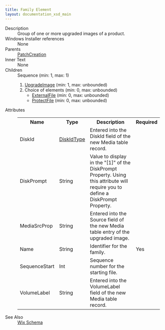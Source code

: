 ```yaml
---
title: Family Element
layout: documentation_xsd_main
---
```

<dl>
  <dt>Description</dt>
  <dd>Group of one or more upgraded images of a product.</dd>
  <dt>Windows Installer references</dt>
  <dd>None</dd>
  <dt>Parents</dt>
  <dd>
    <a href="../wix/patchcreation">PatchCreation</a>
  </dd>
  <dt>Inner Text</dt>
  <dd>None</dd>
  <dt>Children</dt>
  <dd>Sequence (min: 1, max: 1)<ol><li><a href="../wix/upgradeimage">UpgradeImage</a> (min: 1, max: unbounded)</li><li>Choice of elements (min: 0, max: unbounded)<ul><li><a href="../wix/externalfile">ExternalFile</a> (min: 0, max: unbounded)</li><li><a href="../wix/protectfile">ProtectFile</a> (min: 0, max: unbounded)</li></ul></li></ol></dd>
  <dt>Attributes</dt>
  <dd>
    <table cellspacing="0" cellpadding="0" class="schema">
      <tr>
        <th width="15%">Name</th>
        <th width="15%">Type</th>
        <th width="65%">Description</th>
        <th width="15%">Required</th>
      </tr>
      <tr>
        <td>DiskId</td>
        <td><a href="../wix/simple_type_diskidtype">DiskIdType</a></td>
        <td>Entered into the DiskId field of the new Media table record.</td>
        <td>&nbsp;</td>
      </tr>
      <tr>
        <td>DiskPrompt</td>
        <td>String</td>
        <td>Value to display in the "[1]" of the DiskPrompt Property.  Using this attribute will require you to define a DiskPrompt Property.</td>
        <td>&nbsp;</td>
      </tr>
      <tr>
        <td>MediaSrcProp</td>
        <td>String</td>
        <td>Entered into the Source field of the new Media table entry of the upgraded image.</td>
        <td>&nbsp;</td>
      </tr>
      <tr>
        <td>Name</td>
        <td>String</td>
        <td>Identifier for the family.</td>
        <td>Yes</td>
      </tr>
      <tr>
        <td>SequenceStart</td>
        <td>Int</td>
        <td>Sequence number for the starting file.</td>
        <td>&nbsp;</td>
      </tr>
      <tr>
        <td>VolumeLabel</td>
        <td>String</td>
        <td>Entered into the VolumeLabel field of the new Media table record.</td>
        <td>&nbsp;</td>
      </tr>
    </table>
  </dd>
  <dt>See Also</dt>
  <dd>
    <a href="../wix">Wix Schema</a>
  </dd>
</dl>
